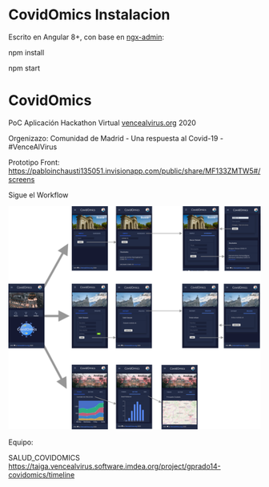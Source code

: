 # CovidOmics Instalacion

Escrito en Angular 8+, con base en [ngx-admin](http://ngx-admin):

npm install 

npm start

# CovidOmics

PoC Aplicación Hackathon Virtual [vencealvirus.org](vencealvirus.org) 2020

Orgenizazo: Comunidad de Madrid - Una respuesta al Covid-19 - #VenceAlVirus

Prototipo Front:
https://pabloinchausti135051.invisionapp.com/public/share/MF133ZMTW5#/screens

Sigue el Workflow

<a target="_blank" href="https://pabloinchausti135051.invisionapp.com/public/share/MF133ZMTW5#/screens">
  <img src="../Desgin CovidOmics App v1.0.png"/>
</a>

Equipo:

SALUD_COVIDOMICS
https://taiga.vencealvirus.software.imdea.org/project/gprado14-covidomics/timeline


